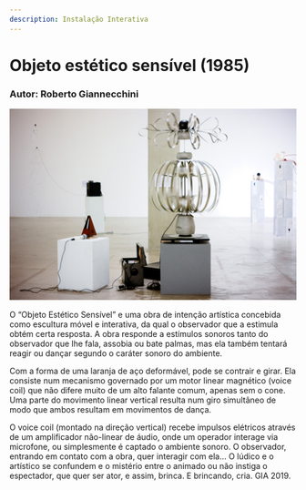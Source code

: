 ```yaml
---
description: Instalação Interativa
---
```


# Objeto estético sensível \(1985\)

### Autor: Roberto Giannecchini

![](../../../../../.gitbook/assets/objeto_estetico_sensivel.jpg)

O “Objeto Estético Sensível” e uma obra de intenção artística concebida como escultura móvel e interativa, da qual o observador que a estimula obtém certa resposta. A obra responde a estímulos sonoros tanto do observador que lhe fala, assobia ou bate palmas, mas ela também tentará reagir ou dançar segundo o caráter sonoro do ambiente.

Com a forma de uma laranja de aço deformável, pode se contrair e girar. Ela consiste num mecanismo governado por um motor linear magnético \(voice coil\) que não difere muito de um alto falante comum, apenas sem o cone. Uma parte do movimento linear vertical resulta num giro simultâneo de modo que ambos resultam em movimentos de dança.

O voice coil \(montado na direção vertical\) recebe impulsos elétricos através de um amplificador não-linear de áudio, onde um operador interage via microfone, ou simplesmente é captado o ambiente sonoro. O observador, entrando em contato com a obra, quer interagir com ela... O lúdico e o artístico se confundem e o mistério entre o animado ou não instiga o espectador, que quer ser ator, e assim, brinca. E brincando, cria. GIA 2019.


